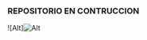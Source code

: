 ### REPOSITORIO EN CONTRUCCION
![Alt]![Alt](https://www.google.com/url?sa=i&url=https%3A%2F%2Felpopular.pe%2Fvirales%2F2020%2F08%2F25%2Fpasion-gavilanes-facebook-comparan-casa-hermanos-reyes-insolitas-edificaciones-se-hace-viral-mario-cimarro-redes-sociales-26955&psig=AOvVaw2RX_j5ndtNmGJuYDS9wcrK&ust=1694643004449000&source=images&cd=vfe&opi=89978449&ved=0CBAQjRxqFwoTCLjV6qOLpoEDFQAAAAAdAAAAABAJ)

<!--
**MarioCR7/MarioCR7** is a ✨ _special_ ✨ repository because its `README.md` (this file) appears on your GitHub profile.

Here are some ideas to get you started:

- 🔭 I’m currently working on ...
- 🌱 I’m currently learning ...
- 👯 I’m looking to collaborate on ...
- 🤔 I’m looking for help with ...
- 💬 Ask me about ...
- 📫 How to reach me: ...
- 😄 Pronouns: ...
- ⚡ Fun fact: ...
-->
